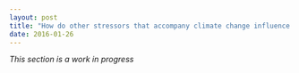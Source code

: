 ```yaml
---
layout: post
title: "How do other stressors that accompany climate change influence the thermal physiology of these ants?"
date: 2016-01-26
---
```




<i>This section is a work in progress </i>


